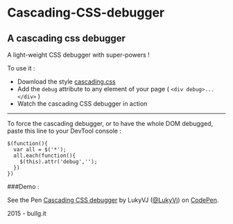 # Cascading-CSS-debugger
A cascading css debugger
----
A light-weight CSS debugger with super-powers ! 

To use it : 
- Download the style [cascading.css](https://raw.githubusercontent.com/bullgit/Cascading-CSS-debugger/master/cascading.css)
- Add the `debug` attribute to any element of your page ( `<div debug>...</div>` )
- Watch the cascading CSS debugger in action

----
To force the cascading debugger, or to have the whole DOM debugged, paste this line to your DevTool console :

```
$(function(){
  var all = $('*');
  all.each(function(){
    $(this).attr('debug','');
  })
})
```

###Demo : 
<p data-height="268" data-theme-id="294" data-slug-hash="XJgOEV" data-default-tab="result" data-user="LukyVj" class='codepen'>See the Pen <a href='http://codepen.io/LukyVj/pen/XJgOEV/'>Cascading CSS debugger</a> by LukyVJ (<a href='http://codepen.io/LukyVj'>@LukyVj</a>) on <a href='http://codepen.io'>CodePen</a>.</p>
<script async src="//assets.codepen.io/assets/embed/ei.js"></script>

2015 - bullg.it
